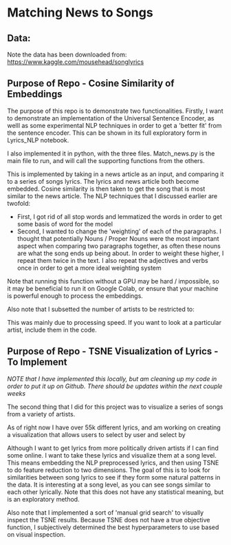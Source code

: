 # Matching News to Songs

## Data:
Note the data has been downloaded from:
https://www.kaggle.com/mousehead/songlyrics

## Purpose of Repo - Cosine Similarity of Embeddings

The purpose of this repo is to demonstrate two functionalities. Firstly, I want to demonstrate an implementation of the Universal Sentence Encoder, as welll as some experimental NLP techniques in order to get a 'better fit' from the sentence encoder. This can be shown in its full exploratory form in Lyrics_NLP notebook.

I also implemented it in python, with the three files. Match_news.py is the main file to run, and will call the supporting functions from the others. 

This is implemented by taking in a news article as an input, and comparing it to a series of songs lyrics. The lyrics and news article both become embedded. Cosine similarity is then taken to get the song that is most similar to the news article. The NLP techniques that I discussed earlier are twofold:
- First, I got rid of all stop words and lemmatized the words in order to get some basis of word for the model
- Second, I wanted to change the 'weighting' of each of the paragraphs. I thought that potentially Nouns / Proper Nouns were the most important aspect when comparing two paragraphs together, as often these nouns are what the song ends up  being about. In order to weight these higher, I repeat them twice in the text. I also repeat the adjectives and verbs once in order to get a more ideal weighting system

Note that running this function without a GPU may be hard / impossible, so it may be beneficial to run it on Google Colab, or ensure that your machine is powerful enough to process the embeddings.

Also note that I subsetted the number of artists to be restricted to:

This was mainly due to processing speed. If you want to look at a particular artist, include them in the code.


## Purpose of Repo - TSNE Visualization of Lyrics - To Implement

*NOTE that I have implemented this locally, but am cleaning up my code in order to put it up on Github. There should be updates within the next couple weeks*

The second thing that I did for this project was to visualize a series of songs from a variety of artists. 

As of right now I have over 55k different lyrics, and am working on creating a visualization that allows users to select by user and select by 

Although I want to get lyrics from more politically driven artists if I can find some online. I want to take these lyrics and visualize them at a song level. This means embedding the NLP preprocessed lyrics, and then using TSNE to do feature reduction to two dimensions. The goal of this is to look for similarities between song lyrics to see if they form some natural patterns in the data. It is interesting at a song level, as you can see songs similar to each other lyrically. Note that this does not have any statistical meaning, but is an exploratory method.

Also note that I implemented a sort of 'manual grid search' to visually inspect the TSNE results. Because TSNE does not have a true objective function, I subjectively determined the best hyperparameters to use based on visual inspection.
